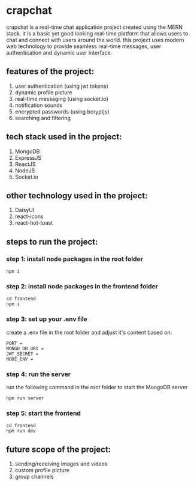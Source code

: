 # crapchat
crapchat is a real-time chat application project created using the MERN stack. it is a basic yet good looking real-time platform that allows users to chat and connect with users around the world. this project uses modern web technology to provide seamless real-time messages, user authentication and dynamic user interface.

## features of the project:
1. user authentication (using jwt tokens)
2. dynamic profile picture 
3. real-time messaging (using socket.io)
4. notification sounds
5. encrypted passwords (using bcryptjs)
6. searching and filtering

## tech stack used in the project:
1. MongoDB
2. ExpressJS
3. ReactJS
4. NodeJS
5. Socket.io

## other technology used in the project:
1. DaisyUI
2. react-icons
3. react-hot-toast

## steps to run the project:
### step 1: install node packages in the root folder
```
npm i
```
### step 2: install node packages in the frontend folder
```
cd frontend
npm i
```
### step 3: set up your .env file
create a .env file in the root folder and adjust it's content based on:
```
PORT =
MONGO_DB_URI =
JWT_SECRET =
NODE_ENV =
```
### step 4: run the server
run the following command in the root folder to start the MongoDB server
```
npm run server
```
### step 5: start the frontend
```
cd frontend
npm run dev
```

## future scope of the project:
1. sending/receiving images and videos
2. custom profile picture
3. group channels
